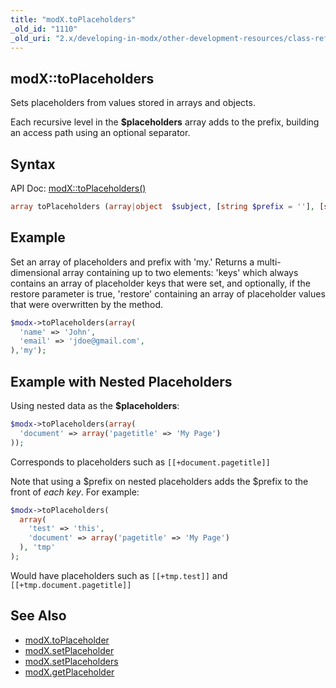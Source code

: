 ```yaml
---
title: "modX.toPlaceholders"
_old_id: "1110"
_old_uri: "2.x/developing-in-modx/other-development-resources/class-reference/modx/modx.toplaceholders"
---
```


## modX::toPlaceholders

Sets placeholders from values stored in arrays and objects.

Each recursive level in the **$placeholders** array adds to the prefix, building an access path using an optional separator.

## Syntax

API Doc: [modX::toPlaceholders()](http://api.modx.com/revolution/2.2/db_core_model_modx_modx.class.html#%5CmodX::toPlaceholders())

``` php
array toPlaceholders (array|object  $subject, [string $prefix = ''], [string $separator = '.'], [boolean $restore = false])
```

## Example

Set an array of placeholders and prefix with 'my.' Returns a multi-dimensional array containing up to two elements: 'keys' which always contains an array of placeholder keys that were set, and optionally, if the restore parameter is true, 'restore' containing an array of placeholder values that were overwritten by the method.

``` php
$modx->toPlaceholders(array(
  'name' => 'John',
  'email' => 'jdoe@gmail.com',
),'my');
```

## Example with Nested Placeholders

Using nested data as the **$placeholders**:

``` php
$modx->toPlaceholders(array(
  'document' => array('pagetitle' => 'My Page')
));
```

Corresponds to placeholders such as `[[+document.pagetitle]]`

Note that using a $prefix on nested placeholders adds the $prefix to the front of _each key_. For example:

``` php
$modx->toPlaceholders(
  array(
    'test' => 'this',
    'document' => array('pagetitle' => 'My Page')
  ), 'tmp'
);
```

Would have placeholders such as `[[+tmp.test]]` and `[[+tmp.document.pagetitle]]`

## See Also

- [modX.toPlaceholder](extending-modx/modx-class/reference/modx.toplaceholder "modX.toPlaceholder")
- [modX.setPlaceholder](extending-modx/modx-class/reference/modx.setplaceholder "modX.setPlaceholder")
- [modX.setPlaceholders](extending-modx/modx-class/reference/modx.setplaceholders "modX.setPlaceholders")
- [modX.getPlaceholder](extending-modx/modx-class/reference/modx.getplaceholder "modX.getPlaceholder")
